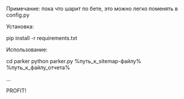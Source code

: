 Примечание: пока что шарит по бете, это можно легко поменять в config.py

Установка:

pip install -r requirements.txt

Использование:

cd parker
python parker.py %путь_к_sitemap-файлу% %путь_к_файлу_отчета%

...

PROFIT!